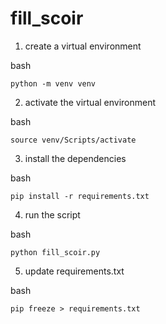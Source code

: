 # fill_scoir

1. create a virtual environment

bash

```
python -m venv venv
```

2. activate the virtual environment

bash

```
source venv/Scripts/activate
```

3. install the dependencies

bash

```
pip install -r requirements.txt
```

4. run the script

bash

```
python fill_scoir.py
```

5. update requirements.txt

bash

```
pip freeze > requirements.txt
```
